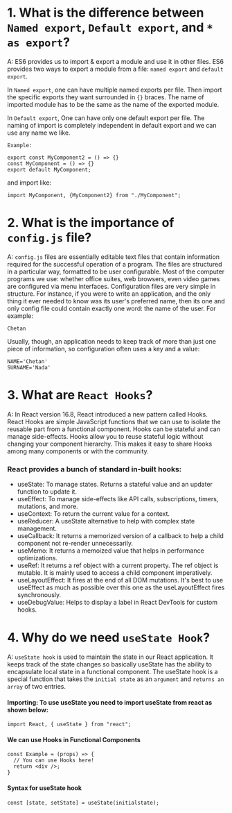 # 1. What is the difference between `Named export`, `Default export`, and `* as export`?
A: ES6 provides us to import & export a module and use it in other files. ES6 provides two ways to export a module from a file: `named export` and `default export`.

In `Named export`, one can have multiple named exports per file. Then import the specific exports they want surrounded in `{}` braces. The name of imported module has to be the same as the name of the exported module.

In `Default export`, One can have only one default export per file. The naming of import is completely independent in default export and we can use any name we like.

`Example:`
```
export const MyComponent2 = () => {}
const MyComponent = () => {}
export default MyComponent;
```
and import like:
```
import MyComponent, {MyComponent2} from "./MyComponent";
```

# 2. What is the importance of `config.js` file?
A: `config.js` files are essentially editable text files that contain information required for the successful operation of a program. The files are structured in a particular way, formatted to be user configurable.
Most of the computer programs we use: whether office suites, web browsers, even video games are configured via menu interfaces.
Configuration files are very simple in structure. For instance, if you were to write an application, and the only thing it ever needed to know was its user's preferred name, then its one and only config file could contain exactly one word: the name of the user. For example:
```
Chetan
```
Usually, though, an application needs to keep track of more than just one piece of information, so configuration often uses a key and a value:
```
NAME='Chetan'
SURNAME='Nada'
```

# 3. What are `React Hooks`?
A: In React version 16.8, React introduced a new pattern called Hooks. React Hooks are simple JavaScript functions that we can use to isolate the reusable part from a functional component. Hooks can be stateful and can manage side-effects.
Hooks allow you to reuse stateful logic without changing your component hierarchy. This makes it easy to share Hooks among many components or with the community.
### React provides a bunch of standard in-built hooks:
- useState: To manage states. Returns a stateful value and an updater function to update it.
- useEffect: To manage side-effects like API calls, subscriptions, timers, mutations, and more.
- useContext: To return the current value for a context.
- useReducer: A useState alternative to help with complex state management.
- useCallback: It returns a memorized version of a callback to help a child component not re-render unnecessarily.
- useMemo: It returns a memoized value that helps in performance optimizations.
- useRef: It returns a ref object with a current property. The ref object is mutable. It is mainly used to access a child component imperatively.
- useLayoutEffect: It fires at the end of all DOM mutations. It's best to use useEffect as much as possible over this one as the useLayoutEffect fires synchronously.
- useDebugValue: Helps to display a label in React DevTools for custom hooks.

# 4. Why do we need `useState Hook`?
A: `useState hook` is used to maintain the state in our React application. It keeps track of the state changes so basically useState has the ability to encapsulate local state in a functional component.
The useState hook is a special function that takes the `initial state` as an `argument` and `returns an array` of two entries.
#### Importing: To use useState you need to import useState from react as shown below:
```
import React, { useState } from "react";
```
#### We can use Hooks in Functional Components
```
const Example = (props) => {
  // You can use Hooks here!
  return <div />;
}
```
#### Syntax for useState hook
```
const [state, setState] = useState(initialstate);
```